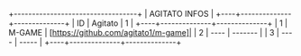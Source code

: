 +----------------------------------+
|           AGITATO INFOS          |
+----+--------------+--------------+
| ID |   Agitato    |   1          |
+----+--------------+--------------+
| 1  |   M-GAME     |   [https://github.com/agitato1/m-game]|
| 2  |   ----       |   -------    |
| 3  |   ----       |   -----      |
+----+--------------+--------------+
